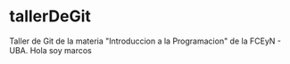 # tallerDeGit

Taller de Git de la materia "Introduccion a la Programacion" de la FCEyN - UBA. 
Hola soy marcos
